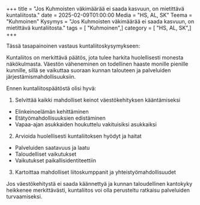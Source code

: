 +++
title = "Jos Kuhmoisten väkimäärää ei saada kasvuun, on mietittävä kuntaliitosta."
date = 2025-02-09T01:00:00
Media = "HS, AL, SK"
Teema = "Kuhmoinen"
Kysymys = "Jos Kuhmoisten väkimäärää ei saada kasvuun, on mietittävä kuntaliitosta."
tags = [ "Kuhmoinen",]
category = [ "HS, AL, SK",]
+++


Tässä tasapainoinen vastaus kuntaliitoskysymykseen:

Kuntaliitos on merkittävä päätös, jota tulee harkita huolellisesti monesta näkökulmasta. Väestön väheneminen on todellinen haaste monille pienille kunnille, sillä se vaikuttaa suoraan kunnan talouteen ja palveluiden järjestämismahdollisuuksiin.

Ennen kuntaliitospäätöstä olisi hyvä:

1. Selvittää kaikki mahdolliset keinot väestökehityksen kääntämiseksi
- Elinkeinoelämän kehittäminen
- Etätyömahdollisuuksien edistäminen
- Vapaa-ajan asukkaiden houkuttelu vakituisiksi asukkaiksi

2. Arvioida huolellisesti kuntaliitoksen hyödyt ja haitat
- Palveluiden saatavuus ja laatu
- Taloudelliset vaikutukset
- Vaikutukset paikallisidentiteettiin

3. Kartoittaa mahdolliset liitoskumppanit ja yhteistyömahdollisuudet

Jos väestökehitystä ei saada käännettyä ja kunnan taloudellinen kantokyky heikkenee merkittävästi, kuntaliitos voi olla perusteltu ratkaisu palveluiden turvaamiseksi.
